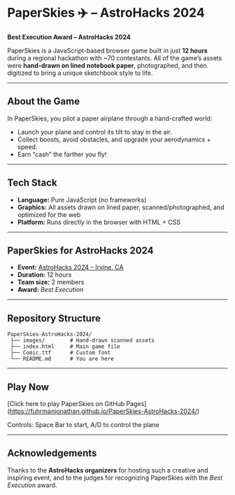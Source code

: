 # PaperSkies ✈️ – AstroHacks 2024

**Best Execution Award – AstroHacks 2024**

PaperSkies is a JavaScript-based browser game built in just **12 hours** during a regional hackathon with \~70 contestants. All of the game’s assets were **hand-drawn on lined notebook paper**, photographed, and then digitized to bring a unique sketchbook style to life.

---

## About the Game

In PaperSkies, you pilot a paper airplane through a hand-crafted world:

* Launch your plane and control its tilt to stay in the air.
* Collect boosts, avoid obstacles, and upgrade your aerodynamics + speed.
* Earn “cash” the farther you fly!

---

## Tech Stack

* **Language:** Pure JavaScript (no frameworks)
* **Graphics:** All assets drawn on lined paper, scanned/photographed, and optimized for the web
* **Platform:** Runs directly in the browser with HTML + CSS

---

## PaperSkies for AstroHacks 2024

* **Event:** [AstroHacks 2024 – Irvine, CA](https://astrohacks.org)
* **Duration:** 12 hours
* **Team size:** 2 members
* **Award:** *Best Execution*

---

## Repository Structure

```
PaperSkies-AstroHacks-2024/
 ├── images/        # Hand-drawn scanned assets
 ├── index.html     # Main game file
 ├── Comic.ttf      # Custom font
 └── README.md      # You are here
```

---

## Play Now

[Click here to play PaperSkies on GitHub Pages] (https://fuhrmanjonathan.github.io/PaperSkies-AstroHacks-2024/)

Controls: Space Bar to start, A/D to control the plane


---

## Acknowledgements

Thanks to the **AstroHacks organizers** for hosting such a creative and inspiring event, and to the judges for recognizing PaperSkies with the *Best Execution* award.
